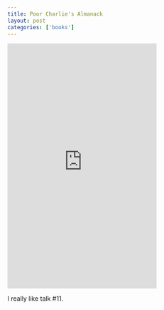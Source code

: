 ```yaml
---
title: Poor Charlie's Almanack
layout: post
categories: ['books']
---
```

<iframe 
    src="https://read.amazon.com/kp/card?asin=1953953239&preview=inline&linkCode=kpe"
    type="text/html" 
    sandbox="allow-scripts allow-same-origin allow-popups" 
    width="336" height="550" 
    frameborder="0" 
    allowfullscreen 
    style="max-width:100%" 
    >
</iframe>

I really like talk #11. 

